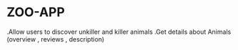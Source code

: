 # ZOO-APP
.Allow users to discover unkiller and killer animals
.Get details about Animals (overview , reviews , description)

